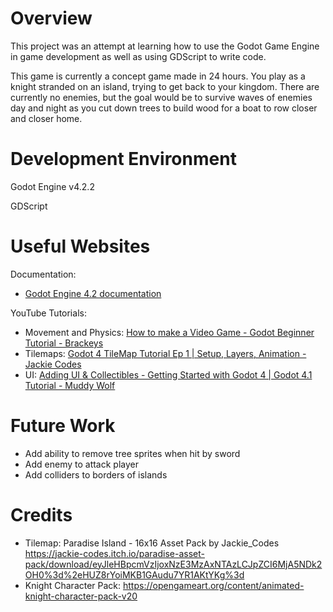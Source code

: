 # Overview

This project was an attempt at learning how to use the Godot Game Engine in game development as well as using GDScript to write code.

This game is currently a concept game made in 24 hours. You play as a knight stranded on an island, trying to get back to your kingdom. There are currently no enemies, but the goal would be to survive waves of enemies day and night as you cut down trees to build wood for a boat to row closer and closer home.

# Development Environment

Godot Engine v4.2.2

GDScript

# Useful Websites

Documentation:

* [Godot Engine 4.2 documentation](https://docs.godotengine.org/en/stable/index.html)

YouTube Tutorials:
* Movement and Physics: [How to make a Video Game - Godot Beginner Tutorial - Brackeys](https://www.youtube.com/watch?v=LOhfqjmasi0)
* Tilemaps: [Godot 4 TileMap Tutorial Ep 1 | Setup, Layers, Animation - Jackie Codes](https://www.youtube.com/watch?v=G6TC6ukmSc4)
* UI: [Adding UI & Collectibles - Getting Started with Godot 4 | Godot 4.1 Tutorial - Muddy Wolf](https://www.youtube.com/watch?v=o0XrbBa2IJM)

# Future Work

* Add ability to remove tree sprites when hit by sword
* Add enemy to attack player
* Add colliders to borders of islands

# Credits

* Tilemap: Paradise Island - 16x16 Asset Pack by Jackie_Codes https://jackie-codes.itch.io/paradise-asset-pack/download/eyJleHBpcmVzIjoxNzE3MzAxNTAzLCJpZCI6MjA5NDk2OH0%3d%2eHUZ8rYoiMKB1GAudu7YR1AKtYKg%3d
* Knight Character Pack: https://opengameart.org/content/animated-knight-character-pack-v20
